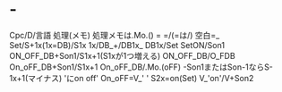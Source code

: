 # -
Cpc/D/言語 処理(メモ) 処理メモは.Mo.() = =/(=は/) 空白=_ Set/S+1x(1x=DB)/S1x 1x/DB_+/DB1x_ DB1x/Set SetON/Son1 ON_OFF_DB+Son1/S1x+1(S1xが1つ増える) ON_OFF_DB/O_FDB On_oFF_DB+Son1/S1x+1 On_oFF_DB/.Mo.(oFF) -Son1またはSon-1ならS-1x+1(マイナス) 'にon off' On_oFF=V_' ' S2x=on(Set) V_'on'/V+Son2 
